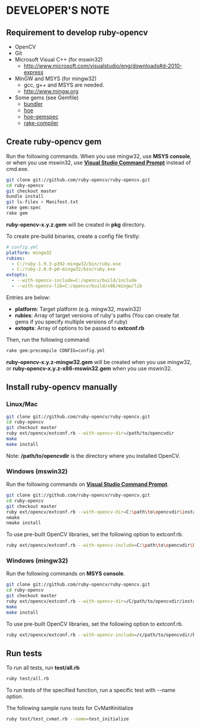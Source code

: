 # DEVELOPER'S NOTE

## Requirement to develop ruby-opencv

* OpenCV
* Git
* Microsoft Visual C++ (for mswin32)
  * <http://www.microsoft.com/visualstudio/eng/downloads#d-2010-express>
* MinGW and MSYS (for mingw32)
  * gcc, g++ and MSYS are needed.
  * <http://www.mingw.org>
* Some gems (see Gemfile)
  * [bundler](https://github.com/carlhuda/bundler/)
  * [hoe](https://github.com/seattlerb/hoe)
  * [hoe-gemspec](https://github.com/flavorjones/hoe-gemspec)
  * [rake-compiler](https://github.com/luislavena/rake-compiler)


## Create ruby-opencv gem
Run the following commands.
When you use mingw32, use **MSYS console**, or when you use mswin32,
use [**Visual Studio Command Prompt**](http://msdn.microsoft.com/en-us/library/ms229859.aspx)
instead of cmd.exe.

```bash
git clone git://github.com/ruby-opencv/ruby-opencv.git
cd ruby-opencv
git checkout master
bundle install
git ls-files > Manifest.txt
rake gem:spec
rake gem
```
**ruby-opencv-x.y.z.gem** will be created in **pkg** directory.

To create pre-build binaries, create a config file firstly:

```yml
# config.yml
platform: mingw32
rubies:
  - C:/ruby-1.9.3-p392-mingw32/bin/ruby.exe
  - C:/ruby-2.0.0-p0-mingw32/bin/ruby.exe
extopts:
  - --with-opencv-include=C:/opencv/build/include
  - --with-opencv-lib=C:/opencv/build/x86/mingw/lib
```

Entries are below:

- **platform**: Target platform (e.g. mingw32, mswin32)
- **rubies**: Array of target versions of ruby's paths (You can create fat gems if you specify multiple versions of ruby)
- **extopts**: Array of options to be passed to **extconf.rb**

Then, run the following command:

```bash
rake gem:precompile CONFIG=config.yml
```

**ruby-opencv-x.y.z-mingw32.gem** will be created when you use mingw32, or
**ruby-opencv-x.y.z-x86-mswin32.gem** when you use mswin32.


## Install ruby-opencv manually
### Linux/Mac

```bash
git clone git://github.com/ruby-opencv/ruby-opencv.git
cd ruby-opencv
git checkout master
ruby ext/opencv/extconf.rb --with-opencv-dir=/path/to/opencvdir
make
make install
```

Note: **/path/to/opencvdir** is the directory where you installed OpenCV.


### Windows (mswin32)

Run the following commands on [**Visual Studio Command Prompt**](http://msdn.microsoft.com/en-us/library/ms229859.aspx).

```bash
git clone git://github.com/ruby-opencv/ruby-opencv.git
cd ruby-opencv
git checkout master
ruby ext/opencv/extconf.rb --with-opencv-dir=C:\path\to\opencvdir\install  # for your own built OpenCV library
nmake
nmake install
```

To use pre-built OpenCV libraries, set the following option to extconf.rb.

```bash
ruby ext/opencv/extconf.rb --with-opencv-include=C:\path\to\opencvdir\build\include --with-opencv-lib=C:\path\to\opencvdir\build\x86\vc10\lib
```


### Windows (mingw32)

Run the following commands on **MSYS console**.

```bash
git clone git://github.com/ruby-opencv/ruby-opencv.git
cd ruby-opencv
git checkout master
ruby ext/opencv/extconf.rb --with-opencv-dir=/C/path/to/opencvdir/install  # for your own built OpenCV library
make
make install
```

To use pre-built OpenCV libraries, set the following option to extconf.rb.

```bash
ruby ext/opencv/extconf.rb --with-opencv-include=/c/path/to/opencvdir/build/include --with-opencv-lib=/c/path/to/opencvdir/build/x86/mingw/lib
```


## Run tests

To run all tests, run **test/all.rb**

```bash
ruby test/all.rb
```

To run tests of the specified function, run a specific test with --name option.

The following sample runs tests for CvMat#initialize

```bash
ruby test/test_cvmat.rb --name=test_initialize
```
